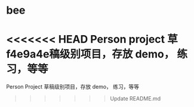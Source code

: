 # bee


<<<<<<< HEAD
Person project 草f4e9a4e稿级别项目，存放 demo， 练习，等等
=======
Person Project 草稿级别项目，存放 demo， 练习，等等
>>>>>>> Update README.md
